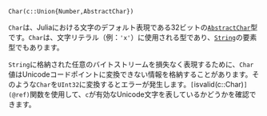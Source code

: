 ```
Char(c::Union{Number,AbstractChar})
```

`Char`は、Juliaにおける文字のデフォルト表現である32ビットの[`AbstractChar`](@ref)型です。`Char`は、文字リテラル（例：`'x'`）に使用される型であり、[`String`](@ref)の要素型でもあります。

`String`に格納された任意のバイトストリームを損失なく表現するために、`Char`値はUnicodeコードポイントに変換できない情報を格納することがあります。そのような`Char`を`UInt32`に変換するとエラーが発生します。`[`isvalid(c::Char)`](@ref)`関数を使用して、`c`が有効なUnicode文字を表しているかどうかを確認できます。
